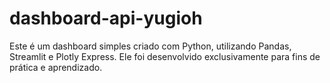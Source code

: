 # dashboard-api-yugioh
 Este é um dashboard simples criado com Python, utilizando Pandas, Streamlit e Plotly Express. Ele foi desenvolvido exclusivamente para fins de prática e aprendizado. 

